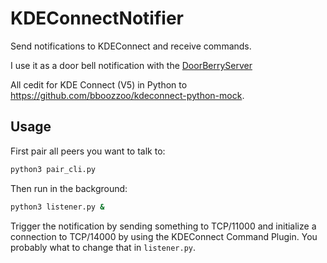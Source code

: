 # KDEConnectNotifier
Send notifications to KDEConnect and receive commands.

I use it as a door bell notification with the [DoorBerryServer](https://github.com/User65k/DoorBerryServer)

All cedit for KDE Connect (V5) in Python to <https://github.com/bboozzoo/kdeconnect-python-mock>.

## Usage

First pair all peers you want to talk to:
```sh
python3 pair_cli.py
```

Then run in the background:
```sh
python3 listener.py &
```
Trigger the notification by sending something to TCP/11000 and initialize a connection to TCP/14000 by using the KDEConnect Command Plugin. You probably what to change that in `listener.py`.
